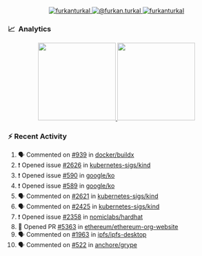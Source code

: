 <p align="center">
  <a href="https://linkedin.com/in/furkanturkal" target="blank">
    <img src="https://img.shields.io/badge/linkedin-%230077B5.svg?&style=for-the-badge&logo=linkedin&logoColor=white" alt="furkanturkal" />
  </a>
  <a href="https://medium.com/@furkan.turkal" target="blank">
    <img src="https://img.shields.io/badge/medium-%2312100E.svg?&style=for-the-badge&logo=medium&logoColor=white" alt="@furkan.turkal" />
  </a>
  <a href="https://twitter.com/furkanturkaI" target="blank">
    <img src="https://img.shields.io/badge/Twitter-1DA1F2?style=for-the-badge&logo=twitter&logoColor=white" alt="furkanturkaI" />
  </a>
</p>

### 📈 &nbsp;Analytics

<p align="center">
  <a href="https://coderstats.net/github/#Dentrax">
    <img height="180em" src="https://github-readme-stats-eight-theta.vercel.app/api?username=Dentrax&show_icons=true&theme=algolia&include_all_commits=true&count_private=true&line_height=26"/>
    <img height="180em" src="https://github-readme-stats-eight-theta.vercel.app/api/top-langs/?username=Dentrax&layout=compact&langs_count=8&theme=algolia&line_height=26"/>
  </a>
</p>

### :zap: Recent Activity

<!--START_SECTION:activity-->
1. 🗣 Commented on [#939](https://github.com/docker/buildx/issues/939) in [docker/buildx](https://github.com/docker/buildx)
2. ❗️ Opened issue [#2626](https://github.com/kubernetes-sigs/kind/issues/2626) in [kubernetes-sigs/kind](https://github.com/kubernetes-sigs/kind)
3. ❗️ Opened issue [#590](https://github.com/google/ko/issues/590) in [google/ko](https://github.com/google/ko)
4. ❗️ Opened issue [#589](https://github.com/google/ko/issues/589) in [google/ko](https://github.com/google/ko)
5. 🗣 Commented on [#2621](https://github.com/kubernetes-sigs/kind/issues/2621) in [kubernetes-sigs/kind](https://github.com/kubernetes-sigs/kind)
6. 🗣 Commented on [#2425](https://github.com/kubernetes-sigs/kind/issues/2425) in [kubernetes-sigs/kind](https://github.com/kubernetes-sigs/kind)
7. ❗️ Opened issue [#2358](https://github.com/nomiclabs/hardhat/issues/2358) in [nomiclabs/hardhat](https://github.com/nomiclabs/hardhat)
8. 💪 Opened PR [#5363](https://github.com/ethereum/ethereum-org-website/pull/5363) in [ethereum/ethereum-org-website](https://github.com/ethereum/ethereum-org-website)
9. 🗣 Commented on [#1963](https://github.com/ipfs/ipfs-desktop/issues/1963) in [ipfs/ipfs-desktop](https://github.com/ipfs/ipfs-desktop)
10. 🗣 Commented on [#522](https://github.com/anchore/grype/issues/522) in [anchore/grype](https://github.com/anchore/grype)
<!--END_SECTION:activity-->
